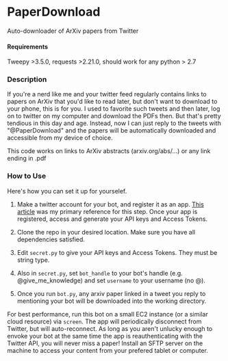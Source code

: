 # PaperDownload
Auto-downloader of ArXiv papers from Twitter

#### Requirements
Tweepy >3.5.0, requests >2.21.0, should work for any python > 2.7

### Description
If you're a nerd like me and your twitter feed regularly contains links to papers on ArXiv that you'd like to read later, but don't want to download to your phone, this is for you. I used to favorite such tweets and then later, log on to twitter on my computer and download the PDFs then. But that's pretty tendious in this day and age. Instead, now I can just reply to the tweets with "@PaperDownload" and the papers will be automatically downloaded and accessible from my device of choice.

This code works on links to ArXiv abstracts (arxiv.org/abs/...)  or any link ending in .pdf

### How to Use

Here's how you can set it up for yourselef.

1. Make a twitter account for your bot, and register it as an app. [This article](https://realpython.com/twitter-bot-python-tweepy/#creating-twitter-api-authentication-credentials) was my primary reference for this step. Once your app is registered, access and generate your API keys and Access Tokens.

2. Clone the repo in your desired location. Make sure you have all dependencies satisfied.

3. Edit `secret.py` to give your API keys and Access Tokens. They must be string type.

4. Also in `secret.py`, set `bot_handle` to your bot's handle (e.g. @give_me_knowledge) and set `username` to your username (no @).

5. Once you run `bot.py`, any arxiv paper linked in a tweet you reply to mentioning your bot will be downloaded into the working directory.

For best performance, run this bot on a small EC2 instance (or a similar cloud resource) via `screen`. The app will periodically disconnect from Twitter, but will auto-reconnect. As long as you aren't unlucky enough to envoke your bot at the same time the app is reauthenticating with the Twitter API, you will never miss a paper! Install an SFTP server on the machine to access your content from your prefered tablet or computer.
